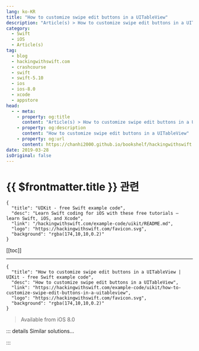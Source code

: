 ```yaml
---
lang: ko-KR
title: "How to customize swipe edit buttons in a UITableView"
description: "Article(s) > How to customize swipe edit buttons in a UITableView"
category:
  - Swift
  - iOS
  - Article(s)
tag: 
  - blog
  - hackingwithswift.com
  - crashcourse
  - swift
  - swift-5.10
  - ios
  - ios-8.0
  - xcode
  - appstore
head:
  - - meta:
    - property: og:title
      content: "Article(s) > How to customize swipe edit buttons in a UITableView"
    - property: og:description
      content: "How to customize swipe edit buttons in a UITableView"
    - property: og:url
      content: https://chanhi2000.github.io/bookshelf/hackingwithswift.com/example-code/uikit/how-to-customize-swipe-edit-buttons-in-a-uitableview.html
date: 2019-03-28
isOriginal: false
---
```


# {{ $frontmatter.title }} 관련

```component VPCard
{
  "title": "UIKit - free Swift example code",
  "desc": "Learn Swift coding for iOS with these free tutorials – learn Swift, iOS, and Xcode",
  "link": "/hackingwithswift.com/example-code/uikit/README.md",
  "logo": "https://hackingwithswift.com/favicon.svg",
  "background": "rgba(174,10,10,0.2)"
}
```

[[toc]]

---

```component VPCard
{
  "title": "How to customize swipe edit buttons in a UITableView | UIKit - free Swift example code",
  "desc": "How to customize swipe edit buttons in a UITableView",
  "link": "https://hackingwithswift.com/example-code/uikit/how-to-customize-swipe-edit-buttons-in-a-uitableview",
  "logo": "https://hackingwithswift.com/favicon.svg",
  "background": "rgba(174,10,10,0.2)"
}
```

> Available from iOS 8.0

<!-- TODO: 작성 -->

<!--
As of iOS 8.0 there's an easy way to customize the list of buttons that appear when the user swipes from right to left: `editActionsForRowAt`. Return an array of `UITableViewRowAction` objects that have titles and styles (and also background colors if you want to customize their appearance), and iOS does the rest.

When you create a `UITableViewRowAction` object you give it a trailing closure describing what should happen when the user taps the button. You'll get reminded of what action triggered the code, and you'll also be given the index path of the row where the user was tapping. For example, you might do this:

```swift
func tableView(_ tableView: UITableView, editActionsForRowAt indexPath: IndexPath) -> [UITableViewRowAction]? {
    let delete = UITableViewRowAction(style: .destructive, title: "Delete") { (action, indexPath) in
        // delete item at indexPath
    }

    let share = UITableViewRowAction(style: .normal, title: "Disable") { (action, indexPath) in
        // share item at indexPath
    }

    share.backgroundColor = UIColor.blue

    return [delete, share]
}
```

Note that the first button uses a `.destructive` style so it will be colored red by default, but the second button specifically has a blue color assigned to it.

-->

::: details Similar solutions…

<!--
/quick-start/swiftui/how-to-let-users-edit-your-navigation-title">How to let users edit your navigation title 
/quick-start/swiftui/how-to-add-custom-swipe-action-buttons-to-a-list-row">How to add custom swipe action buttons to a List row 
/quick-start/swiftui/how-to-let-users-customize-toolbar-buttons">How to let users customize toolbar buttons 
/example-code/uikit/how-to-reload-a-uitableview-while-preserving-selections">How to reload a UITableView while preserving selections 
/example-code/uikit/how-to-add-peek-and-pop-to-a-uitableview">How to add peek and pop to a UITableView</a>
-->

:::

